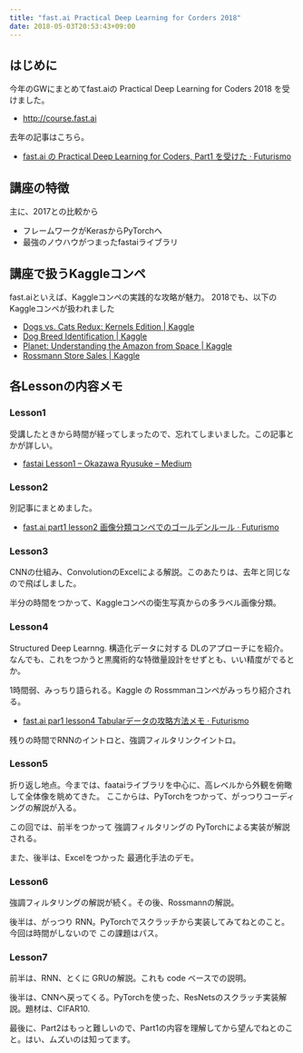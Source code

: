 ```yaml
---
title: "fast.ai Practical Deep Learning for Corders 2018"
date: 2018-05-03T20:53:43+09:00
---
```


## はじめに
今年のGWにまとめてfast.aiの Practical Deep Learning for Coders 2018 を受けました。

- http://course.fast.ai

去年の記事はこちら。

- [fast\.ai の Practical Deep Learning for Coders, Part1 を受けた · Futurismo](https://futurismo.biz/archives/6440/)

## 講座の特徴
主に、2017との比較から

- フレームワークがKerasからPyTorchへ
- 最強のノウハウがつまったfastaiライブラリ

## 講座で扱うKaggleコンペ
fast.aiといえば、Kaggleコンペの実践的な攻略が魅力。
2018でも、以下のKaggleコンペが扱われました

- [Dogs vs\. Cats Redux: Kernels Edition \| Kaggle](https://www.kaggle.com/c/dogs-vs-cats-redux-kernels-edition)
- [Dog Breed Identification \| Kaggle](https://www.kaggle.com/c/dog-breed-identification)
- [Planet: Understanding the Amazon from Space \| Kaggle](https://www.kaggle.com/c/planet-understanding-the-amazon-from-space)
- [Rossmann Store Sales \| Kaggle](https://www.kaggle.com/c/rossmann-store-sales)

## 各Lessonの内容メモ
### Lesson1
受講したときから時間が経ってしまったので、忘れてしまいました。この記事とかが詳しい。

- [fastai Lesson1 – Okazawa Ryusuke – Medium](https://medium.com/@SEKAINOOKAZAWA/fastai-lesson1-69e78485e417)

### Lesson2
別記事にまとめました。

- [fast\.ai part1 lesson2 画像分類コンペでのゴールデンルール · Futurismo](https://futurismo.biz/2018/05/fastai_lesson2/)

### Lesson3
CNNの仕組み、ConvolutionのExcelによる解説。このあたりは、去年と同じなので飛ばしました。

半分の時間をつかって、Kaggleコンペの衛生写真からの多ラベル画像分類。

### Lesson4
Structured Deep Learnng. 
構造化データに対する DLのアプローチにを紹介。
なんでも、これをつかうと黒魔術的な特徴量設計をせずとも、いい精度がでるとか。

1時間弱、みっちり語られる。Kaggle の Rossmmanコンペがみっちり紹介される。

- [fast\.ai par1 lesson4 Tabularデータの攻略方法メモ · Futurismo](https://futurismo.biz/2018/05/fastai_p1_lesson3/)

残りの時間でRNNのイントロと、強調フィルタリンクイントロ。

### Lesson5
折り返し地点。今までは、faataiライブラリを中心に、高レベルから外観を俯瞰して全体像を眺めてきた。
ここからは、PyTorchをつかって、がっつりコーディングの解説が入る。

この回では、前半をつかって 強調フィルタリングの PyTorchによる実装が解説される。

また、後半は、Excelをつかった 最適化手法のデモ。

### Lesson6
強調フィルタリングの解説が続く。その後、Rossmannの解説。

後半は、がっつり RNN。PyTorchでスクラッチから実装してみてねとのこと。
今回は時間がしないので この課題はパス。

### Lesson7
前半は、RNN、とくに GRUの解説。これも code ベースでの説明。

後半は、CNNへ戻ってくる。PyTorchを使った、ResNetsのスクラッチ実装解説。題材は、CIFAR10.

最後に、Part2はもっと難しいので、Part1の内容を理解してから望んでねとのこと。はい、ムズいのは知ってます。

